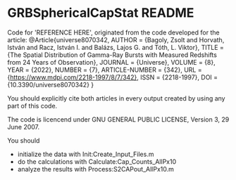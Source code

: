 # GRBSphericalCapStat README 

Code for 'REFERENCE HERE', originated from the code developed for the article:
@Article{universe8070342,
AUTHOR = {Bagoly, Zsolt and Horvath, István and Racz, István I. and Balázs, Lajos G. and Tóth, L. Viktor},
TITLE = {The Spatial Distribution of Gamma-Ray Bursts with Measured Redshifts from 24 Years of Observation},
JOURNAL = {Universe},
VOLUME = {8},
YEAR = {2022},
NUMBER = {7},
ARTICLE-NUMBER = {342},
URL = {https://www.mdpi.com/2218-1997/8/7/342},
ISSN = {2218-1997},
DOI = {10.3390/universe8070342}
}

You should explicitly cite both articles in every output created by using any part of this code.

The code is licencend under GNU GENERAL PUBLIC LICENSE, Version 3, 29 June 2007.

You should 
- initialize the data with Init:Create_Input_Files.m
- do the calculations with Calculate:Cap_Counts_AllPx10
- analyze the results with Process:S2CAPout_AllPx10.m




